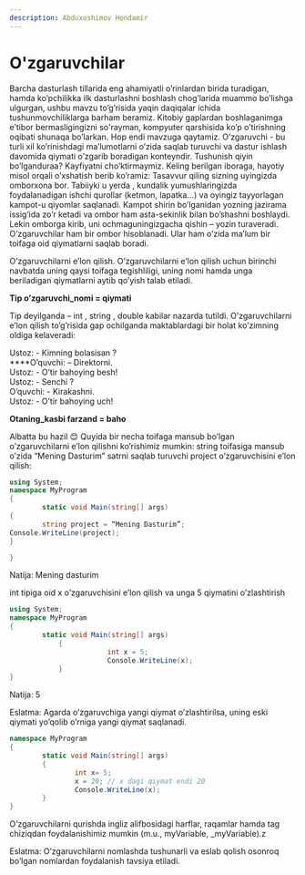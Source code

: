 ```yaml
---
description: Abduxoshimov Hondamir
---
```


# O'zgaruvchilar

Barcha dasturlash tillarida eng ahamiyatli o’rinlardan birida turadigan, hamda ko’pchilikka ilk dasturlashni boshlash chog’larida muammo bo’lishga ulgurgan, ushbu mavzu to’g’risida yaqin daqiqalar ichida tushunmovchiliklarga barham beramiz. Kitobiy gaplardan boshlaganimga e’tibor bermasligingizni so'rayman, kompyuter qarshisida ko’p o’tirishning oqibati shunaqa bo’larkan. Hop endi mavzuga qaytamiz. O’zgaruvchi - bu turli xil ko’rinishdagi ma’lumotlarni o’zida saqlab turuvchi va dastur ishlash davomida qiymati o’zgarib boradigan konteyndir. Tushunish qiyin bo’lganduraa? Kayfiyatni cho’ktirmaymiz. Keling berilgan iboraga, hayotiy misol orqali o’xshatish berib ko’ramiz: Tasavvur qiling sizning uyingizda omborxona bor. Tabiiyki u yerda , kundalik yumushlaringizda foydalanadigan ishchi qurollar \(ketmon, lapatka...\) va oyingiz tayyorlagan kampot-u qiyomlar saqlanadi. Kampot shirin bo’lganidan yozning jazirama issig’ida zo’r ketadi va ombor ham asta-sekinlik bilan bo’shashni boshlaydi. Lekin omborga kirib, uni ochmaguningizgacha qishin – yozin turaveradi. O’zgaruvchilar ham bir ombor hisoblanadi. Ular ham o’zida ma’lum bir toifaga oid qiymatlarni saqlab boradi.

O’zgaruvchilarni e’lon qilish. O’zgaruvchilarni e’lon qilish uchun birinchi navbatda uning qaysi toifaga tegishliligi, uning nomi hamda unga beriladigan qiymatlarni aytib qo’yish talab etiladi.

**Tip o’zgaruvchi\_nomi = qiymati**

Tip deyilganda – int , string , double kabilar nazarda tutildi. O’zgaruvchilarni e’lon qilish to’g’risida gap ochilganda maktablardagi bir holat ko’zimning oldiga kelaveradi: 

Ustoz: - Kimning bolasisan ?   
****O’quvchi: – Direktorni.   
Ustoz: - O’tir bahoying besh!  
Ustoz: - Senchi ?   
O’quvchi: - Kirakashni.   
Ustoz: - O’tir bahoying uch!

**Otaning\_kasbi farzand = baho**

Albatta bu hazil 😊 Quyida bir necha toifaga mansub bo’lgan o’zgaruvchilarni e’lon qilishni ko’rishimiz mumkin: string toifasiga mansub o’zida “Mening Dasturim” satrni saqlab turuvchi project o’zgaruvchisini e’lon qilish:

```csharp
using System;
namespace MyProgram
{
		static void Main(string[] args)
{
		string project = “Mening Dasturim”;		
Console.WriteLine(project);	
}

}
```

Natija: Mening dasturim

int tipiga oid x o’zgaruvchisini e’lon qilish va unga 5 qiymatini o’zlashtirish

```csharp
using System;
namespace MyProgram
{
		static void Main(string[] args)
			{
						int x = 5;
						Console.WriteLine(x);
			}
}
```

Natija: 5

Eslatma: Agarda o’zgaruvchiga yangi qiymat o’zlashtirilsa, uning eski qiymati yo’qolib o’rniga yangi qiymat saqlanadi.



```csharp
namespace MyProgram
{
		static void Main(string[] args)
		{
				int x= 5;
				x = 20; // x dagi qiymat endi 20
				Console.WriteLine(x);
		}
}
```

O’zgaruvchilarni qurishda ingliz alifbosidagi harflar, raqamlar hamda tag chiziqdan foydalanishimiz mumkin \(m.u., myVariable, \_myVariable\).z

Eslatma: O’zgaruvchilarni nomlashda tushunarli va eslab qolish osonroq bo’lgan nomlardan foydalanish tavsiya etiladi.

